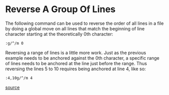 # Reverse A Group Of Lines

The following command can be used to reverse the order of all lines in a
file by doing a global move on all lines that match the beginning of line
character starting at the theoretically 0th character:

```
:g/^/m 0
```

Reversing a range of lines is a little more work. Just as the previous
example needs to be anchored against the 0th character, a specific range of
lines needs to be anchored at the line just before the range. Thus reversing
the lines 5 to 10 requires being anchored at line 4, like so:

```
:4,10g/^/m 4
```

[source](http://superuser.com/questions/189947/how-reverse-selected-lines-order-in-vim#)
